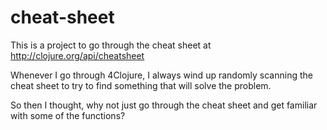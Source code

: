 # cheat-sheet
This is a project to go through the cheat sheet at http://clojure.org/api/cheatsheet

Whenever I go through 4Clojure, I always wind up randomly scanning the cheat sheet to try to find something that will solve the problem.

So then  I thought, why not just  go through the cheat sheet and get familiar with some of the functions?


